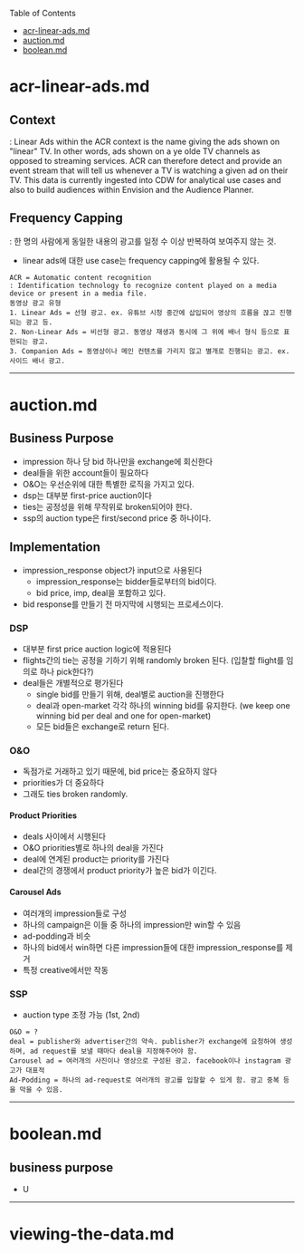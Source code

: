 <!-- toc:start -->
Table of Contents
* [acr-linear-ads.md](#acr-linear-ads.md)
* [auction.md](#auction.md)
* [boolean.md](#boolean.md)
<!-- toc:end -->

# acr-linear-ads.md <a id="acr-linear-ads.md"></a>

## Context
: Linear Ads within the ACR context is the name giving the ads shown on "linear" TV. In other words, ads shown on a ye olde TV channels as opposed to streaming services.
ACR can therefore detect and provide an event stream that will tell us whenever a TV is watching a given ad on their TV. This data is currently ingested into CDW for analytical use cases and also to build audiences within Envision and the Audience Planner.
## Frequency Capping
: 한 명의 사람에게 동일한 내용의 광고를 일정 수 이상 반복하여 보여주지 않는 것.
+ linear ads에 대한 use case는 frequency capping에 활용될 수 있다.
```
ACR = Automatic content recognition
: Identification technology to recognize content played on a media device or present in a media file.
동영상 광고 유형
1. Linear Ads = 선형 광고. ex. 유튜브 시청 중간에 삽입되어 영상의 흐름을 끊고 진행되는 광고 등.
2. Non-Linear Ads = 비선형 광고. 동영상 재생과 동시에 그 위에 배너 형식 등으로 표현되는 광고.
3. Companion Ads = 동영상이나 메인 컨텐츠를 가리지 않고 별개로 진행되는 광고. ex. 사이드 배너 광고.
```

------

# auction.md <a id="auction.md"></a>

## Business Purpose
+ impression 하나 당 bid 하나만을 exchange에 회신한다
+ deal들을 위한 account들이 필요하다
+ O&O는 우선순위에 대한 특별한 로직을 가지고 있다.
+ dsp는 대부분 first-price auction이다
+ ties는 공정성을 위해 무작위로 broken되어야 한다.
+ ssp의 auction type은 first/second price 중 하나이다.

## Implementation
+ impression_response object가 input으로 사용된다
  - impression_response는 bidder들로부터의 bid이다.
  - bid price, imp, deal을 포함하고 있다.
+ bid response를 만들기 전 마지막에 시행되는 프로세스이다.

### DSP
+ 대부분 first price auction logic에 적용된다
+ flights간의 tie는 공정을 기하기 위해 randomly broken 된다. (입찰할 flight를 임의로 하나 pick한다?)
+ deal들은 개별적으로 평가된다
  - single bid를 만들기 위해, deal별로 auction을 진행한다
  - deal과 open-market 각각 하나의 winning bid를 유지한다. (we keep one winning bid per deal and one for open-market)
  - 모든 bid들은 exchange로 return 된다.

### O&O
+ 독점가로 거래하고 있기 때문에, bid price는 중요하지 않다
+ priorities가 더 중요하다
+ 그래도 ties broken randomly.

#### Product Priorities
+ deals 사이에서 시행된다
+ O&O priorities별로 하나의 deal을 가진다
+ deal에 연계된 product는 priority를 가진다
+ deal간의 경쟁에서 product priority가 높은 bid가 이긴다.

#### Carousel Ads
+ 여러개의 impression들로 구성
+ 하나의 campaign은 이들 중 하나의 impression만 win할 수 있음
+ ad-podding과 비슷
+ 하나의 bid에서 win하면 다른 impression들에 대한 impression_response를 제거
+ 특정 creative에서만 작동

### SSP
+ auction type 조정 가능 (1st, 2nd)

```
O&O = ?
deal = publisher와 advertiser간의 약속. publisher가 exchange에 요청하여 생성하며, ad request를 보낼 때마다 deal을 지정해주어야 함.
Carousel ad = 여러개의 사진이나 영상으로 구성된 광고. facebook이나 instagram 광고가 대표적
Ad-Podding = 하나의 ad-request로 여러개의 광고를 입찰할 수 있게 함. 광고 중복 등을 막을 수 있음.
```

------

# boolean.md <a id="boolean.md"></a>

## business purpose
+ U
---

# viewing-the-data.md

